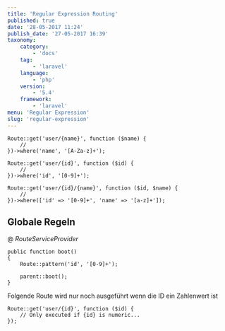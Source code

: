 ```yaml
---
title: 'Regular Expression Routing'
published: true
date: '28-05-2017 11:24'
publish_date: '27-05-2017 16:39'
taxonomy:
    category:
        - 'docs'
    tag:
        - 'laravel'
    language:
        - 'php'
    version:
        - '5.4'
    framework:
        - 'laravel'
menu: 'Regular Expression'
slug: 'regular-expression'
---
```


```
Route::get('user/{name}', function ($name) {
    //
})->where('name', '[A-Za-z]+');
```

```
Route::get('user/{id}', function ($id) {
    //
})->where('id', '[0-9]+');
```

```
Route::get('user/{id}/{name}', function ($id, $name) {
    //
})->where(['id' => '[0-9]+', 'name' => '[a-z]+']);
```

## Globale Regeln

@ _RouteServiceProvider_

```
public function boot()
{
    Route::pattern('id', '[0-9]+');

    parent::boot();
}
```

Folgende Route wird nur noch ausgeführt wenn die ID ein Zahlenwert ist

```
Route::get('user/{id}', function ($id) {
    // Only executed if {id} is numeric...
});
```